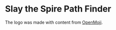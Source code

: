 # Slay the Spire Path Finder

The logo was made with content from [OpenMoji](https://openmoji.org/).
